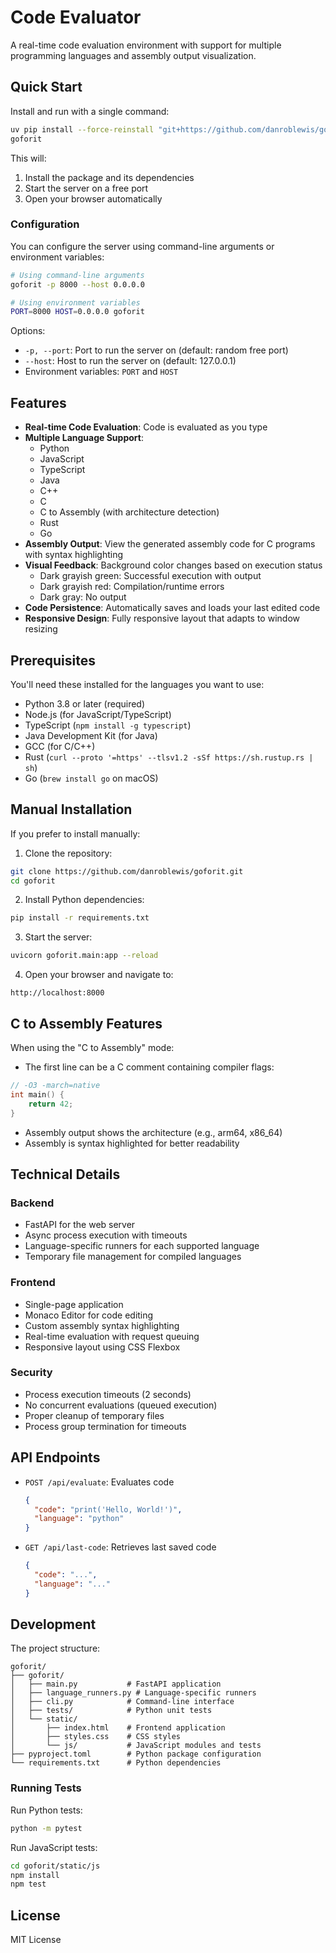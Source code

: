 # Code Evaluator

A real-time code evaluation environment with support for multiple programming languages and assembly output visualization.

## Quick Start

Install and run with a single command:
```bash
uv pip install --force-reinstall "git+https://github.com/danroblewis/goforit.git"
goforit
```

This will:
1. Install the package and its dependencies
2. Start the server on a free port
3. Open your browser automatically

### Configuration

You can configure the server using command-line arguments or environment variables:

```bash
# Using command-line arguments
goforit -p 8000 --host 0.0.0.0

# Using environment variables
PORT=8000 HOST=0.0.0.0 goforit
```

Options:
- `-p, --port`: Port to run the server on (default: random free port)
- `--host`: Host to run the server on (default: 127.0.0.1)
- Environment variables: `PORT` and `HOST`

## Features

- **Real-time Code Evaluation**: Code is evaluated as you type
- **Multiple Language Support**:
  - Python
  - JavaScript
  - TypeScript
  - Java
  - C++
  - C
  - C to Assembly (with architecture detection)
  - Rust
  - Go
- **Assembly Output**: View the generated assembly code for C programs with syntax highlighting
- **Visual Feedback**: Background color changes based on execution status
  - Dark grayish green: Successful execution with output
  - Dark grayish red: Compilation/runtime errors
  - Dark gray: No output
- **Code Persistence**: Automatically saves and loads your last edited code
- **Responsive Design**: Fully responsive layout that adapts to window resizing

## Prerequisites

You'll need these installed for the languages you want to use:
- Python 3.8 or later (required)
- Node.js (for JavaScript/TypeScript)
- TypeScript (`npm install -g typescript`)
- Java Development Kit (for Java)
- GCC (for C/C++)
- Rust (`curl --proto '=https' --tlsv1.2 -sSf https://sh.rustup.rs | sh`)
- Go (`brew install go` on macOS)

## Manual Installation

If you prefer to install manually:

1. Clone the repository:
```bash
git clone https://github.com/danroblewis/goforit.git
cd goforit
```

2. Install Python dependencies:
```bash
pip install -r requirements.txt
```

3. Start the server:
```bash
uvicorn goforit.main:app --reload
```

4. Open your browser and navigate to:
```
http://localhost:8000
```

## C to Assembly Features

When using the "C to Assembly" mode:
- The first line can be a C comment containing compiler flags:
```c
// -O3 -march=native
int main() {
    return 42;
}
```
- Assembly output shows the architecture (e.g., arm64, x86_64)
- Assembly is syntax highlighted for better readability

## Technical Details

### Backend
- FastAPI for the web server
- Async process execution with timeouts
- Language-specific runners for each supported language
- Temporary file management for compiled languages

### Frontend
- Single-page application
- Monaco Editor for code editing
- Custom assembly syntax highlighting
- Real-time evaluation with request queuing
- Responsive layout using CSS Flexbox

### Security
- Process execution timeouts (2 seconds)
- No concurrent evaluations (queued execution)
- Proper cleanup of temporary files
- Process group termination for timeouts

## API Endpoints

- `POST /api/evaluate`: Evaluates code
  ```json
  {
    "code": "print('Hello, World!')",
    "language": "python"
  }
  ```

- `GET /api/last-code`: Retrieves last saved code
  ```json
  {
    "code": "...",
    "language": "..."
  }
  ```

## Development

The project structure:
```
goforit/
├── goforit/
│   ├── main.py           # FastAPI application
│   ├── language_runners.py # Language-specific runners
│   ├── cli.py            # Command-line interface
│   ├── tests/            # Python unit tests
│   └── static/
│       ├── index.html    # Frontend application
│       ├── styles.css    # CSS styles
│       └── js/           # JavaScript modules and tests
├── pyproject.toml        # Python package configuration
└── requirements.txt      # Python dependencies
```

### Running Tests

Run Python tests:
```bash
python -m pytest
```

Run JavaScript tests:
```bash
cd goforit/static/js
npm install
npm test
```

## License

MIT License